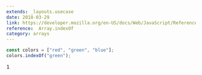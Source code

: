```yaml
---
extends: _layouts.usecase
date: 2018-03-29
link: https://developer.mozilla.org/en-US/docs/Web/JavaScript/Reference/Global_Objects/Array/indexOf
reference:  Array.indexOf
category: arrays
---
```



```javascript
const colors = ["red", "green", "blue"];
colors.indexOf("green");
```

<pre class="output">1</pre>
